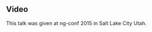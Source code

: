 <!--
{
"name" : "ng-conf-2015-keynote-2",
"version" : "0.1",
"title" : "ng-conf 2015 Keynote 2",
"description" : "Learn about the latest developments in the Angular world.",
"homepage" : "https://www.youtube.com/embed/-dMBcqwvYA0",
"canonicalSource" : "https://www.youtube.com/embed/-dMBcqwvYA0",
"freshnessDate" : 2015-03-06,
"license" : "All Rights Reserved"
}
-->

<!-- @section -->

## Video

This talk was given at ng-conf 2015 in Salt Lake City Utah.

<!-- @asset, "contentType": "outlearn/video", "provider": "youtube", "url": "https://www.youtube.com/embed/-dMBcqwvYA0" -->

